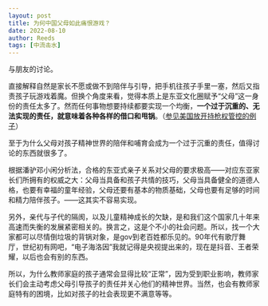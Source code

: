 ```yaml
---
layout: post
title: 为何中国父母如此痛恨游戏？
date: 2022-08-10
author: Reeds
tags: [中流击水]
---
```


 与朋友的讨论。

<!--br-->

直接解释自然是家长不愿或做不到陪伴与引导，把手机往孩子手里一塞，然后又指责孩子玩游戏着魔。但换个角度来看，觉得本质上是东亚文化圈赋予“父母”这一身份的责任太多了。然而任何事物想要持续都要实现一个均衡，**一个过于沉重的、无法实现的责任，就意味着各种各样的借口和甩锅**。（[参见美国放开持枪权管控的例子](https://yiweipei.github.io/Reeds.Yiwei.Pei/%E6%9E%AA%E7%9A%84%E5%90%88%E4%BC%97%E5%9B%BD/)）

至于为什么父母对孩子精神世界的陪伴和哺育会成为一个过于沉重的责任，值得讨论的东西就很多了。

根据潘驴邓小闲分析法，合格的东亚式亲子关系对父母的要求极高——对应东亚家长们所拥有的权威之大：父母当具备和孩子共情的技巧，父母当具备健全的道德人格，也要有幸福的童年经验，父母还要有基本的物质基础，父母也要有足够的时间和精力陪伴孩子。——这其实不容易实现。

另外，亲代与子代的隔阂，以及儿童精神成长的欠缺，是和我们这个国家几十年来高速而失衡的发展紧密相关的。换言之，这是个不小的社会问题。所以，找一个大家都可以尽情倒垃圾的背锅对象，是gov到老百姓都乐见的。90年代有歌厅舞厅，世纪初有网吧，“电子海洛因”我就记得是央视提出来的，现在是抖音、王者荣耀，以后也会有别的东西。

所以，为什么教师家庭的孩子通常会显得比较“正常”，因为受到职业影响，教师家长们会主动考虑父母引导孩子的责任并关心他们的精神世界。当然，也会有教师家庭特有的困境，比如对孩子的社会表现更不满意等等。